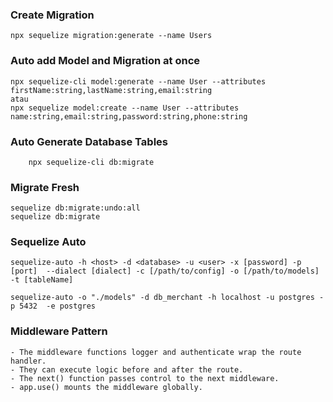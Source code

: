 ### Create Migration

```
npx sequelize migration:generate --name Users
```

### Auto add Model and Migration at once

```
npx sequelize-cli model:generate --name User --attributes firstName:string,lastName:string,email:string
atau
npx sequelize model:create --name User --attributes name:string,email:string,password:string,phone:string
```

### Auto Generate Database Tables

```
    npx sequelize-cli db:migrate
```

### Migrate Fresh

```
sequelize db:migrate:undo:all
sequelize db:migrate
```

### Sequelize Auto

```
sequelize-auto -h <host> -d <database> -u <user> -x [password] -p [port]  --dialect [dialect] -c [/path/to/config] -o [/path/to/models] -t [tableName]

sequelize-auto -o "./models" -d db_merchant -h localhost -u postgres -p 5432  -e postgres
```

### Middleware Pattern

```
- The middleware functions logger and authenticate wrap the route handler.
- They can execute logic before and after the route.
- The next() function passes control to the next middleware.
- app.use() mounts the middleware globally.
```
